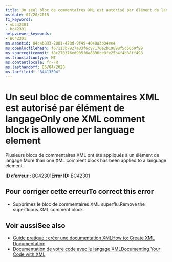 ```yaml
---
title: Un seul bloc de commentaires XML est autorisé par élément de langage
ms.date: 07/20/2015
f1_keywords:
- vbc42301
- bc42301
helpviewer_keywords:
- BC42301
ms.assetid: 04c4b833-2001-420d-9f49-4048a3b04ee4
ms.openlocfilehash: f67113b7927a83f6c97170e2b19898f5d5059f99
ms.sourcegitcommit: f8c270376ed905f6a8896ce0fe25b4f4b38ff498
ms.translationtype: MT
ms.contentlocale: fr-FR
ms.lasthandoff: 06/04/2020
ms.locfileid: "84413594"
---
```

# <a name="only-one-xml-comment-block-is-allowed-per-language-element"></a><span data-ttu-id="55a7f-102">Un seul bloc de commentaires XML est autorisé par élément de langage</span><span class="sxs-lookup"><span data-stu-id="55a7f-102">Only one XML comment block is allowed per language element</span></span>
<span data-ttu-id="55a7f-103">Plusieurs blocs de commentaires XML ont été appliqués à un élément de langage.</span><span class="sxs-lookup"><span data-stu-id="55a7f-103">More than one XML comment block has been applied to a language element.</span></span>  
  
 <span data-ttu-id="55a7f-104">**ID d’erreur :** BC42301</span><span class="sxs-lookup"><span data-stu-id="55a7f-104">**Error ID:** BC42301</span></span>  
  
## <a name="to-correct-this-error"></a><span data-ttu-id="55a7f-105">Pour corriger cette erreur</span><span class="sxs-lookup"><span data-stu-id="55a7f-105">To correct this error</span></span>  
  
- <span data-ttu-id="55a7f-106">Supprimez le bloc de commentaires XML superflu.</span><span class="sxs-lookup"><span data-stu-id="55a7f-106">Remove the superfluous XML comment block.</span></span>  
  
## <a name="see-also"></a><span data-ttu-id="55a7f-107">Voir aussi</span><span class="sxs-lookup"><span data-stu-id="55a7f-107">See also</span></span>

- [<span data-ttu-id="55a7f-108">Guide pratique : créer une documentation XML</span><span class="sxs-lookup"><span data-stu-id="55a7f-108">How to: Create XML Documentation</span></span>](../programming-guide/program-structure/how-to-create-xml-documentation.md)
- [<span data-ttu-id="55a7f-109">Documentation de votre code avec le langage XML</span><span class="sxs-lookup"><span data-stu-id="55a7f-109">Documenting Your Code with XML</span></span>](../programming-guide/program-structure/documenting-your-code-with-xml.md)
